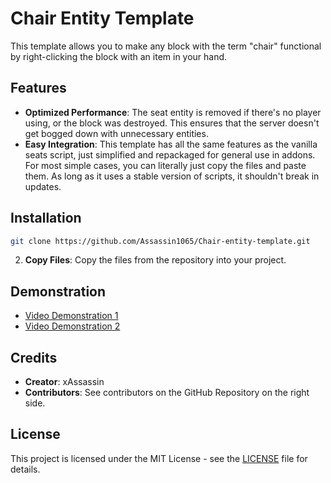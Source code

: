 # Chair Entity Template

This template allows you to make any block with the term "chair" functional by right-clicking the block with an item in your hand.

## Features

- **Optimized Performance**: The seat entity is removed if there's no player using, or the block was destroyed. This ensures that the server doesn't get bogged down with unnecessary entities.
- **Easy Integration**: This template has all the same features as the vanilla seats script, just simplified and repackaged for general use in addons. For most simple cases, you can literally just copy the files and paste them. As long as it uses a stable version of scripts, it shouldn't break in updates.

## Installation

```bash
git clone https://github.com/Assassin1065/Chair-entity-template.git
```

2. **Copy Files**: Copy the files from the repository into your project.

## Demonstration

- [Video Demonstration 1](https://youtu.be/JpefyeyX18M?feature=shared)
- [Video Demonstration 2](https://youtu.be/jjy3ceVWa64?feature=shared)

## Credits

- **Creator**: xAssassin
- **Contributors**: See contributors on the GitHub Repository on the right side.

## License

This project is licensed under the MIT License - see the [LICENSE](LICENSE) file for details.